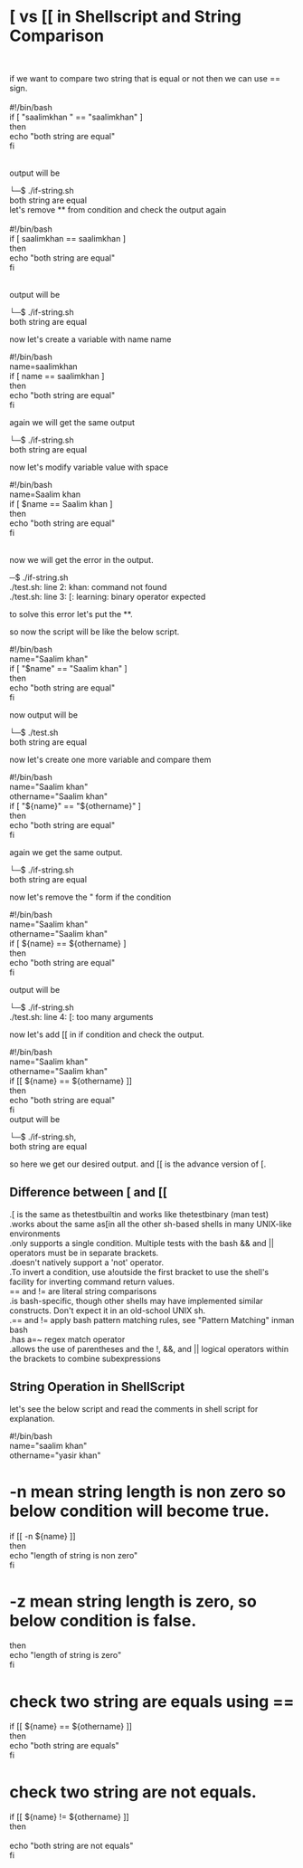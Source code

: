 <h1> [ vs [[ in Shellscript and String Comparison
 </h1><br>
<p>

if we want to compare two string that is equal or not then we can use == sign.<br>
<br>
#!/bin/bash<br>
if [ "saalimkhan " == "saalimkhan" ]<br>
then<br>
  echo "both string are equal"<br>
fi<br>


<br>
output will be<br>


└─$ ./if-string.sh<br>
both string are equal<br>
let's remove ** from condition and check the output again<br>
<br>
#!/bin/bash<br>
if [ saalimkhan  == saalimkhan ]<br>
then<br>
  echo "both string are equal"<br>
fi<br>
<br>

output will be <br>

└─$ ./if-string.sh<br>
both string are equal<br>



now let's create a variable with name name<br>


#!/bin/bash<br>
name=saalimkhan<br>
if [ name == saalimkhan ]<br>
then<br>
  echo "both string are equal"<br>
fi<br>



again we will get the same output<br>


└─$ ./if-string.sh<br>
both string are equal<br>


now let's modify variable value with space<br>

#!/bin/bash<br>
name=Saalim khan<br>
if [ $name == Saalim khan ]<br>
then<br>
  echo "both string are equal"<br>
fi<br>
<br>


now we will get the error in the output.<br>


─$ ./if-string.sh<br>
./test.sh: line 2: khan: command not found<br>
./test.sh: line 3: [: learning: binary operator expected<br>


to solve this error let's put the **.<br>

so now the script will be like the below script.<br>

 #!/bin/bash<br>
name="Saalim khan"<br>
if [ "$name" == "Saalim khan" ]<br>
then<br>
 echo "both string are equal"<br>
fi<br>

now output will be<br>


└─$ ./test.sh<br>
both string are equal<br>

now let's create one more variable and compare them<br>

#!/bin/bash<br>
name="Saalim khan"<br>
othername="Saalim khan"<br>
if [ "${name}" == "${othername}" ]<br>
then<br>
 echo "both string are equal"<br>
fi<br>


again we get the same output.<br>


└─$ ./if-string.sh<br>
both string are equal<br>

now let's remove the " form if the condition<br>

#!/bin/bash<br>
name="Saalim khan"<br>
othername="Saalim khan"<br>
if [ ${name} == ${othername} ]<br>
then<br>
 echo "both string are equal"<br>
fi<br>

output will be<br>

└─$ ./if-string.sh<br>
./test.sh: line 4: [: too many arguments<br>


now let's add [[ in if condition and check the output.<br>

#!/bin/bash<br>
name="Saalim khan"<br>
othername="Saalim khan"<br>
if [[ ${name} == ${othername} ]]<br>
then<br>
 echo "both string are equal"<br>
fi<br>
output will be<br>


└─$ ./if-string.sh,<br>
both string are equal<br>

so here we get our desired output. and [[ is the advance version of [.<br>

<h2>Difference between [ and [[</h2>

.[ is the same as thetestbuiltin and works like thetestbinary (man test)<br>
.works about the same as[in all the other sh-based shells in many UNIX-like environments<br>
.only supports a single condition. Multiple tests with the bash && and || operators must be in separate brackets.<br>
.doesn't natively support a 'not' operator.<br>
.To invert a condition, use a!outside the first bracket to use the shell's facility for inverting command return values.<br>
== and != are literal string comparisons<br>
.is bash-specific, though other shells may have implemented similar constructs. Don't expect it in an old-school UNIX sh.<br>
.== and != apply bash pattern matching rules, see "Pattern Matching" inman bash<br>
.has a=~ regex match operator<br>
.allows the use of parentheses and the !, &&, and || logical operators within the brackets to combine subexpressions<br>


<h2>String Operation in ShellScript</h2>
let's see the below script and read the comments in shell script for explanation.<br>


#!/bin/bash<br>
name="saalim khan"<br>
othername="yasir khan"<br>

# -n mean string length is non zero so below condition will become true.<br>
if [[ -n ${name} ]]<br>
then<br>
  echo "length of string is non zero"<br>
fi<br>

# -z mean string length is zero, so below condition is false.<br>
then<br>
  echo "length of string is zero"<br>
fi<br>

# check two string are equals using ==<br>
if [[ ${name} == ${othername} ]]<br>
then<br>
  echo "both string are equals"<br>
fi<br>

# check two string are not equals.<br>
if [[ ${name} != ${othername} ]]<br>
then<br><br>
  echo "both string are not equals"<br>
fi<br>


</p>